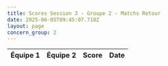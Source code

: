 ```yaml
---
title: Scores Session 3 - Groupe 2 - Matchs Retour
date: 2025-06-05T09:45:07.718Z
layout: page
concern_group: 2
---
```




| Équipe 1 | Équipe 2 | Score | Date |
|----------|----------|-------|------|

